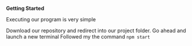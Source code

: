 **Getting Started**

Executing our program is very simple

Download our repository and redirect into our project folder.
Go ahead and launch a new terminal
Followed my the command `npm start`


